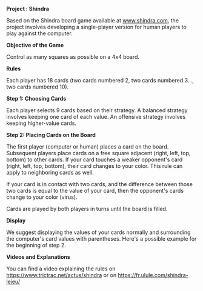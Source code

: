﻿**Project : Shindra**

Based on the Shindra board game available at www.shindra.com, the project involves developing a single-player version for human players to play against the computer.

**Objective of the Game**

Control as many squares as possible on a 4x4 board.

**Rules**

Each player has 18 cards (two cards numbered 2, two cards numbered 3..., two cards numbered 10).

**Step 1: Choosing Cards**

Each player selects 9 cards based on their strategy. A balanced strategy involves keeping one card of each value. An offensive strategy involves keeping higher-value cards.

**Step 2: Placing Cards on the Board**

The first player (computer or human) places a card on the board. Subsequent players place cards on a free square adjacent (right, left, top, bottom) to other cards. If your card touches a weaker opponent's card (right, left, top, bottom), their card changes to your color. This rule can apply to neighboring cards as well.

If your card is in contact with two cards, and the difference between those two cards is equal to the value of your card, then the opponent's cards change to your color (virus).

Cards are played by both players in turns until the board is filled.

**Display**

We suggest displaying the values of your cards normally and surrounding the computer's card values with parentheses. Here's a possible example for the beginning of step 2.

**Videos and Explanations**

You can find a video explaining the rules on https://www.trictrac.net/actus/shindra or on https://fr.ulule.com/shindra-lejeu/